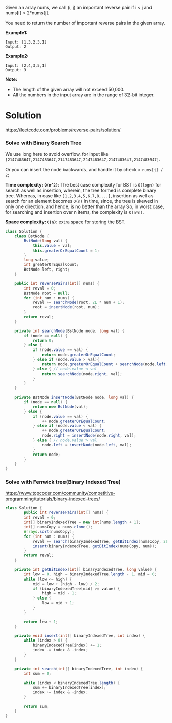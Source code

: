 Given an array nums, we call (i, j) an important reverse pair if i < j and nums[i] > 2*nums[j].

You need to return the number of important reverse pairs in the given array.

__Example1:__

```
Input: [1,3,2,3,1]
Output: 2
```

__Example2:__

```
Input: [2,4,3,5,1]
Output: 3
```

__Note:__

* The length of the given array will not exceed 50,000.  
* All the numbers in the input array are in the range of 32-bit integer.  

# Solution

https://leetcode.com/problems/reverse-pairs/solution/

### Solve with Binary Search Tree

We use long here to avoid overflow, for input like ```[2147483647,2147483647,2147483647,2147483647,2147483647,2147483647]```.

Or you can insert the node backwards, and handle it by check `< nums[j] / 2`;

__Time complexity: `O(n^2)`__: The best case complexity for BST is `O(logn)` for search as well as insertion, wherein, the tree formed is complete binary tree. Whereas, in case like `[1,2,3,4,5,6,7,8,...]`, insertion as well as search for an element becomes `O(n)` in time, since, the tree is skewed in only one direction, and hence, is no better than the array
So, in worst case, for searching and insertion over n items, the complexity is `O(n*n)`.

__Space complexity: `O(n)`__: extra space for storing the BST.

```java
class Solution {
    class BstNode {
        BstNode(long val) {
            this.value = val;
            this.greaterOrEqualCount = 1;
        }
        long value;
        int greaterOrEqualCount;
        BstNode left, right;
    }

    public int reversePairs(int[] nums) {
        int reval = 0;
        BstNode root = null;
        for (int num : nums) {
            reval += searchNode(root, 2L * num + 1);
            root = insertNode(root, num);
        }
        return reval;
    }

    private int searchNode(BstNode node, long val) {
        if (node == null) {
            return 0;
        } else {
            if (node.value == val) {
                return node.greaterOrEqualCount;
            } else if (node.value > val){
                return node.greaterOrEqualCount + searchNode(node.left, val);
            } else { // node.value < val
                return searchNode(node.right, val);
            }
        }
    }

    private BstNode insertNode(BstNode node, long val) {
        if (node == null) {
            return new BstNode(val);
        } else {
            if (node.value == val) {
                ++ node.greaterOrEqualCount;
            } else if (node.value < val) {
                ++ node.greaterOrEqualCount;
                node.right = insertNode(node.right, val);
            } else { // node.value > val
                node.left = insertNode(node.left, val);
            }
            return node;
        }
    }
}
```

### Solve with Fenwick tree(Binary Indexed Tree)

https://www.topcoder.com/community/competitive-programming/tutorials/binary-indexed-trees/

```java
class Solution {
        public int reversePairs(int[] nums) {
        int reval = 0;
        int[] binaryIndexedTree = new int[nums.length + 1];
        int[] numsCopy = nums.clone();
        Arrays.sort(numsCopy);
        for (int num : nums) {
            reval += search(binaryIndexedTree, getBitIndex(numsCopy, 2L * num + 1));
            insert(binaryIndexedTree, getBitIndex(numsCopy, num));
        }
        return reval;
    }

    private int getBitIndex(int[] binaryIndexedTree, long value) {
        int low = 0, high = binaryIndexedTree.length - 1, mid = 0;
        while (low <= high) {
            mid = low + (high - low) / 2;
            if (binaryIndexedTree[mid] >= value) {
                high = mid - 1;
            } else {
                low = mid + 1;
            }
        }

        return low + 1;
    }

    private void insert(int[] binaryIndexedTree, int index) {
        while (index > 0) {
            binaryIndexedTree[index] += 1;
            index -= index & -index;
        }
    }

    private int search(int[] binaryIndexedTree, int index) {
        int sum = 0;

        while (index < binaryIndexedTree.length) {
            sum += binaryIndexedTree[index];
            index += index & -index;
        }

        return sum;
    }
}
```

